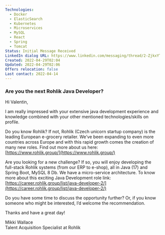 ```yaml
---
Technologies:
  - Docker
  - ElasticSearch
  - Kubernetes
  - Microservices
  - MySQL
  - React
  - Spring
  - Tomcat
Status: Initial Message Received
LinkedIn dialog URL: https://www.linkedin.com/messaging/thread/2-ZjkxYTlhMjAtY2UyNS00N2Q2LWEwNDEtYzMyYzBkNGVkMTE4XzAxMw==/
Created: 2022-04-29T02:04
Updated: 2022-04-29T02:06
Offers relocation: false
Last contact: 2022-04-14
---
```

### Are you the next Rohlik Java Developer?
Hi Valentin,  
  
I am really impressed with your extensive java development experience and knowledge combined with your other mentioned technologies/skills on profile.  
  
Do you know Rohlik? If not, Rohlik (Czech unicorn startup company) is the leading European e-grocery retailer. We’ve been expanding to even more countries across Europe and with this rapid growth comes the creation of many new roles. Find out more about us here:  
[https://www.rohlik.group/](https://www.rohlik.group/)  
  
Are you looking for a new challenge? If so, you will enjoy developing the full-stack Rohlik systems (from our ERP to e-shop), all in Java (17) and Spring Boot, MySQL 8 Db. We have a micro-service architecture. To know more about this exciting Java Development role link:  
[https://career.rohlik.group/list/java-developer-2/](https://career.rohlik.group/list/java-developer-2/)  
  
Do you have some time to discuss the opportunity further? Or, if you know someone who might be interested, I’d welcome the recommendation.  
  
Thanks and have a great day!  
  
Mikki Wallace  
Talent Acquisition Specialist at Rohlik
